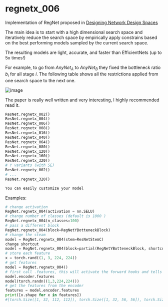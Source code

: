 # regnetx_006
Implementation of RegNet proposed in [Designing Network Design
Spaces](https://arxiv.org/abs/2003.13678)

 The main idea is to start with a high dimensional search space and
 iteratively reduce the search space by empirically apply constrains
 based on the best performing models sampled by the current search
 space.

 The resulting models are light, accurate, and faster than
 EfficientNets (up to 5x times!)

 For example, to go from $AnyNet_A$ to $AnyNet_B$ they fixed the
 bottleneck ratio $b_i$ for all stage $i$. The following table shows
 all the restrictions applied from one search space to the next one.

 ![image](https://github.com/FrancescoSaverioZuppichini/glasses/blob/develop/docs/_static/images/RegNetDesignSpaceTable.png?raw=true)

 The paper is really well written and very interesting, I highly
 recommended read it.

 ``` python
 ResNet.regnetx_002()
 ResNet.regnetx_004()
 ResNet.regnetx_006()
 ResNet.regnetx_008()
 ResNet.regnetx_016()
 ResNet.regnetx_040()
 ResNet.regnetx_064()
 ResNet.regnetx_080()
 ResNet.regnetx_120()
 ResNet.regnetx_160()
 ResNet.regnetx_320()
 # Y variants (with SE)
 ResNet.regnety_002()
 # ...
 ResNet.regnetx_320()

 You can easily customize your model
 ```

 Examples:

  ``` python
  # change activation
  RegNet.regnetx_004(activation = nn.SELU)
  # change number of classes (default is 1000 )
  RegNet.regnetx_004(n_classes=100)
  # pass a different block
  RegNet.regnetx_004(block=RegNetYBotteneckBlock)
  # change the steam
  model = RegNet.regnetx_004(stem=ResNetStemC)
  change shortcut
  model = RegNet.regnetx_004(block=partial(RegNetYBotteneckBlock, shortcut=ResNetShorcutD))
  # store each feature
  x = torch.rand((1, 3, 224, 224))
  # get features
  model = RegNet.regnetx_004()
  # first call .features, this will activate the forward hooks and tells the model you'll like to get the features
  model.encoder.features
  model(torch.randn((1,3,224,224)))
  # get the features from the encoder
  features = model.encoder.features
  print([x.shape for x in features])
  #[torch.Size([1, 32, 112, 112]), torch.Size([1, 32, 56, 56]), torch.Size([1, 64, 28, 28]), torch.Size([1, 160, 14, 14])]
  ```

 